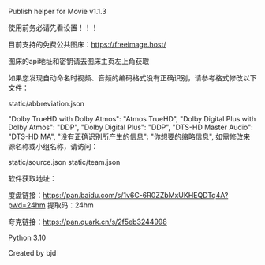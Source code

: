 Publish helper for Movie v1.1.3

使用前务必请先看设置！！！

目前支持的免费公共图床：https://freeimage.host/

图床的api地址和密钥请去图床主页左上角获取

如果您发现自动命名时视频、音频的编码格式没有正确识别，请参考格式修改以下文件：

static/abbreviation.json

"Dolby TrueHD with Dolby Atmos": "Atmos TrueHD",
"Dolby Digital Plus with Dolby Atmos": "DDP",
"Dolby Digital Plus": "DDP",
"DTS-HD Master Audio": "DTS-HD MA",
"没有正确识别所产生的信息": "你想要的缩略信息",
如需修改来源名称或小组名称，请访问：

static/source.json static/team.json

软件获取地址：

度盘链接：https://pan.baidu.com/s/1v6C-6R0ZZbMxUKHEQDTq4A?pwd=24hm 提取码：24hm

夸克链接：https://pan.quark.cn/s/2f5eb3244998

Python 3.10

Created by bjd
